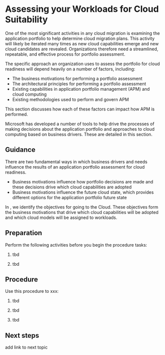 # Assessing your Workloads for Cloud Suitability

One of the most significant activities in any cloud migration is examining the application portfolio to help determine cloud migration plans. This activity will likely be iterated many times as new cloud capabilities emerge and new cloud candidates are revealed. Organizations therefore need a streamlined, repeatable, and effective process for portfolio assessment.

The specific approach an organization uses to assess the portfolio for cloud readiness will depend heavily on a number of factors, including:

* The business motivations for performing a portfolio assessment
* The architectural principles for performing a portfolio assessment
* Existing capabilities in application portfolio management (APM) and cloud computing
* Existing methodologies used to perform and govern APM

This section discusses how each of these factors can impact how APM is performed.

Microsoft has developed a number of tools to help drive the processes of making decisions about the application portfolio and approaches to cloud computing based on business drivers. These are detailed in this section.

## Guidance

There are two fundamental ways in which business drivers and needs influence the results of an application portfolio assessment for cloud readiness.

* Business motivations influence how portfolio decisions are made and these decisions drive which cloud capabilities are 
  adopted
* Business motivations influence the future cloud state, which provides different options for the application portfolio 
  future state

In <Defining-a-Cloud-Strategy>, we identify the objectives for going to the Cloud.  These objectives form the business motivations that drive which cloud capabilities will be adopted and which cloud models will be assigned to workloads.

## Preparation

Perform the following activities before you begin the procedure tasks: 

  1. tbd
	
  2. tbd

## Procedure

Use this procedure to xxx:

   1. tbd
   
   2. tbd
   
   3. tbd

## Next steps

add link to next topic
